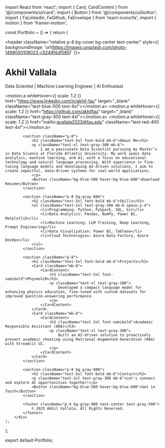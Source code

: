 import React from 'react';
import { Card, CardContent } from '@/components/ui/card';
import { Button } from '@/components/ui/button';
import { FaLinkedin, FaGithub, FaEnvelope } from 'react-icons/fa';
import { motion } from 'framer-motion';

const Portfolio = () => {
    return (
        <div className="bg-gray-900 text-white min-h-screen">
            <header className="relative p-8 bg-cover bg-center text-center" style={{ backgroundImage: 'url(https://images.unsplash.com/photo-1498050108023-c5249f4df085)' }}>
                <div className="bg-black bg-opacity-60 p-8 rounded-2xl">
                    <h1 className="text-6xl font-extrabold mb-2">Akhil Vallala</h1>
                    <p className="text-2xl text-gray-300">Data Scientist | Machine Learning Engineer | AI Enthusiast</p>
                    <div className="flex justify-center gap-4 mt-8">
                        <motion.a whileHover={{ scale: 1.2 }} href="https://www.linkedin.com/in/akhil-fau" target="_blank" className="text-blue-500 text-4xl"><FaLinkedin /></motion.a>
                        <motion.a whileHover={{ scale: 1.2 }} href="https://github.com/akhilfau" target="_blank" className="text-gray-300 text-4xl"><FaGithub /></motion.a>
                        <motion.a whileHover={{ scale: 1.2 }} href="mailto:avallala2023@fau.edu" className="text-red-400 text-4xl"><FaEnvelope /></motion.a>
                    </div>
                </div>
            </header>

            <section className="p-8">
                <h2 className="text-5xl font-bold mb-6">About Me</h2>
                <p className="text-xl text-gray-300 mb-6">
                    I am a passionate Data Scientist pursuing my Master’s in Data Science at Florida Atlantic University. My work spans data analytics, machine learning, and AI, with a focus on educational technology and natural language processing. With experience in fine-tuning language models and developing AI-driven solutions, I aim to create impactful, data-driven systems for real-world applications.
                </p>
                <Button className="bg-blue-500 hover:bg-blue-600">Download Resume</Button>
            </section>

            <section className="p-8 bg-gray-800">
                <h2 className="text-5xl font-bold mb-6">Skills</h2>
                <ul className="text-2xl text-gray-300 mb-6 space-y-4">
                    <li>Programming: Python, PySpark, SQL, Git</li>
                    <li>Data Analytics: Pandas, NumPy, Power BI, Matplotlib</li>
                    <li>Machine Learning: LLM Training, Deep Learning, Prompt Engineering</li>
                    <li>Data Visualization: Power BI, Tableau</li>
                    <li>Cloud Technologies: Azure Data Factory, Azure DevOps</li>
                </ul>
            </section>

            <section className="p-8">
                <h2 className="text-5xl font-bold mb-6">Projects</h2>
                <Card className="mb-8">
                    <CardContent>
                        <h3 className="text-3xl font-semibold">PhysmolLM</h3>
                        <p className="text-xl text-gray-300">
                            Developed a compact language model for enhancing physics education, fine-tuned with custom datasets for improved question-answering performance.
                        </p>
                    </CardContent>
                </Card>
                <Card className="mb-8">
                    <CardContent>
                        <h3 className="text-3xl font-semibold">Academic Responsible Assistant (ARA)</h3>
                        <p className="text-xl text-gray-300">
                            Built an AI-driven solution to proactively prevent academic cheating using Retrieval-Augmented Generation (RAG) with Streamlit UI.
                        </p>
                    </CardContent>
                </Card>
            </section>

            <section className="p-8 bg-gray-800">
                <h2 className="text-5xl font-bold mb-6">Contact</h2>
                <p className="text-2xl text-gray-300 mb-6">Let's connect and explore AI opportunities together!</p>
                <Button className="bg-blue-500 hover:bg-blue-600">Get in Touch</Button>
            </section>

            <footer className="p-4 bg-gray-900 text-center text-gray-500">
                © 2025 Akhil Vallala. All Rights Reserved.
            </footer>
        </div>
    );
};

export default Portfolio;
